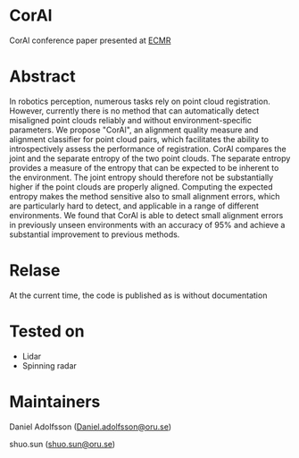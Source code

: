 # CorAl
CorAl conference paper presented at  [ECMR](https://ieeexplore.ieee.org/document/9568846)
# Abstract
In robotics perception, numerous tasks rely on point cloud registration. However, currently there is no method that can automatically detect misaligned point clouds reliably and without environment-specific parameters. We propose "CorAl", an alignment quality measure and alignment classifier for point cloud pairs, which facilitates the ability to introspectively assess the performance of registration. CorAl compares the joint and the separate entropy of the two point clouds. The separate entropy provides a measure of the entropy that can be expected to be inherent to the environment. The joint entropy should therefore not be substantially higher if the point clouds are properly aligned. Computing the expected entropy makes the method sensitive also to small alignment errors, which are particularly hard to detect, and applicable in a range of different environments. We found that CorAl is able to detect small alignment errors in previously unseen environments with an accuracy of 95% and achieve a substantial improvement to previous methods.


# Relase

At the current time, the code is published as is without documentation


# Tested on
* Lidar
* Spinning radar

# Maintainers

Daniel Adolfsson (Daniel.adolfsson@oru.se)

shuo.sun (shuo.sun@oru.se)
